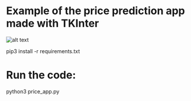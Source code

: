 # Example of the price prediction app made with TKInter
![alt text](file:///Users/filic/Desktop/app_ex.jpg)

pip3 install -r requirements.txt

# Run the code: 
python3 price_app.py
